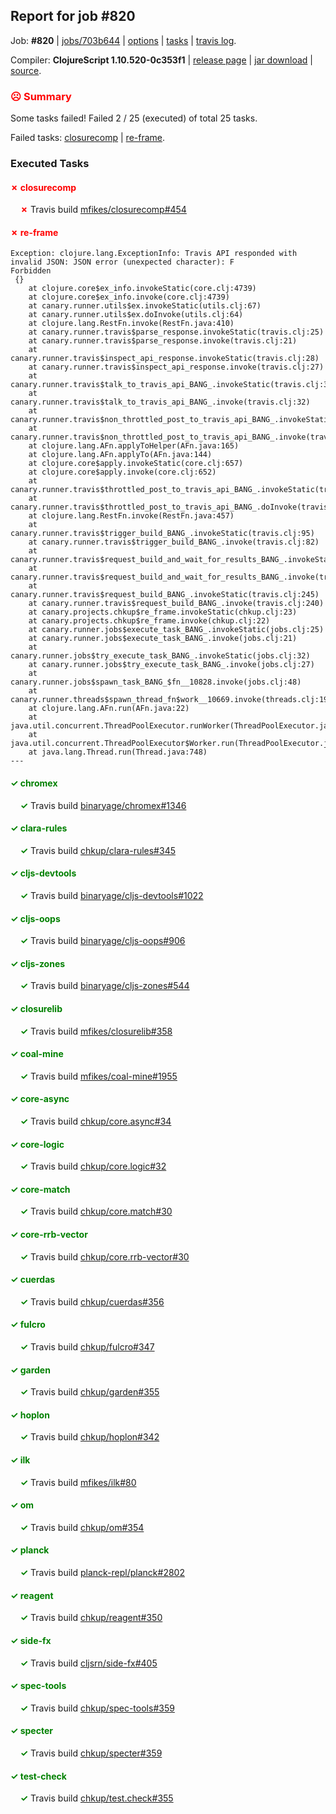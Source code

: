 ## Report for job #820

Job: **#820** | [jobs/703b644](https://github.com/cljs-oss/canary/commit/703b644fcdddd4883860a80e0b6350d7d9a17c82) | [options](options.edn) | [tasks](tasks.edn) | [travis log](https://travis-ci.org/cljs-oss/canary/builds/496362147).

Compiler: **ClojureScript 1.10.520-0c353f1** | [release page](https://github.com/cljs-oss/canary/releases/tag/r1.10.520-0c353f1) | [jar download](https://github.com/cljs-oss/canary/releases/download/r1.10.520-0c353f1/clojurescript-1.10.520-0c353f1.jar) | [source](https://github.com/clojure/clojurescript/commit/0c353f1947089cb8b1f010b4294b94ac109d4ef6).

### <b style='color:red'>☹ Summary</b>

Some tasks failed! Failed 2 / 25 (executed) of total 25 tasks.

Failed tasks: [closurecomp](#-closurecomp) | [re-frame](#-re-frame).

### Executed Tasks

#### <b style='color:red'>&#x2717; closurecomp</b>
&nbsp;&nbsp;&nbsp;&nbsp;<b style='color:red'>&#x2717;</b> Travis build [mfikes/closurecomp#454](https://travis-ci.org/mfikes/closurecomp/builds/496362998)<br>

#### <b style='color:red'>&#x2717; re-frame</b>
```
Exception: clojure.lang.ExceptionInfo: Travis API responded with invalid JSON: JSON error (unexpected character): F
Forbidden
 {}
	at clojure.core$ex_info.invokeStatic(core.clj:4739)
	at clojure.core$ex_info.invoke(core.clj:4739)
	at canary.runner.utils$ex.invokeStatic(utils.clj:67)
	at canary.runner.utils$ex.doInvoke(utils.clj:64)
	at clojure.lang.RestFn.invoke(RestFn.java:410)
	at canary.runner.travis$parse_response.invokeStatic(travis.clj:25)
	at canary.runner.travis$parse_response.invoke(travis.clj:21)
	at canary.runner.travis$inspect_api_response.invokeStatic(travis.clj:28)
	at canary.runner.travis$inspect_api_response.invoke(travis.clj:27)
	at canary.runner.travis$talk_to_travis_api_BANG_.invokeStatic(travis.clj:35)
	at canary.runner.travis$talk_to_travis_api_BANG_.invoke(travis.clj:32)
	at canary.runner.travis$non_throttled_post_to_travis_api_BANG_.invokeStatic(travis.clj:50)
	at canary.runner.travis$non_throttled_post_to_travis_api_BANG_.invoke(travis.clj:43)
	at clojure.lang.AFn.applyToHelper(AFn.java:165)
	at clojure.lang.AFn.applyTo(AFn.java:144)
	at clojure.core$apply.invokeStatic(core.clj:657)
	at clojure.core$apply.invoke(core.clj:652)
	at canary.runner.travis$throttled_post_to_travis_api_BANG_.invokeStatic(travis.clj:61)
	at canary.runner.travis$throttled_post_to_travis_api_BANG_.doInvoke(travis.clj:58)
	at clojure.lang.RestFn.invoke(RestFn.java:457)
	at canary.runner.travis$trigger_build_BANG_.invokeStatic(travis.clj:95)
	at canary.runner.travis$trigger_build_BANG_.invoke(travis.clj:82)
	at canary.runner.travis$request_build_and_wait_for_results_BANG_.invokeStatic(travis.clj:228)
	at canary.runner.travis$request_build_and_wait_for_results_BANG_.invoke(travis.clj:227)
	at canary.runner.travis$request_build_BANG_.invokeStatic(travis.clj:245)
	at canary.runner.travis$request_build_BANG_.invoke(travis.clj:240)
	at canary.projects.chkup$re_frame.invokeStatic(chkup.clj:23)
	at canary.projects.chkup$re_frame.invoke(chkup.clj:22)
	at canary.runner.jobs$execute_task_BANG_.invokeStatic(jobs.clj:25)
	at canary.runner.jobs$execute_task_BANG_.invoke(jobs.clj:21)
	at canary.runner.jobs$try_execute_task_BANG_.invokeStatic(jobs.clj:32)
	at canary.runner.jobs$try_execute_task_BANG_.invoke(jobs.clj:27)
	at canary.runner.jobs$spawn_task_BANG_$fn__10828.invoke(jobs.clj:48)
	at canary.runner.threads$spawn_thread_fn$work__10669.invoke(threads.clj:19)
	at clojure.lang.AFn.run(AFn.java:22)
	at java.util.concurrent.ThreadPoolExecutor.runWorker(ThreadPoolExecutor.java:1149)
	at java.util.concurrent.ThreadPoolExecutor$Worker.run(ThreadPoolExecutor.java:624)
	at java.lang.Thread.run(Thread.java:748)
---

```

#### <b style='color:green'>&#x2713; chromex</b>
&nbsp;&nbsp;&nbsp;&nbsp;<b style='color:green'>&#x2713;</b> Travis build [binaryage/chromex#1346](https://travis-ci.org/binaryage/chromex/builds/496362953)<br>

#### <b style='color:green'>&#x2713; clara-rules</b>
&nbsp;&nbsp;&nbsp;&nbsp;<b style='color:green'>&#x2713;</b> Travis build [chkup/clara-rules#345](https://travis-ci.org/chkup/clara-rules/builds/496362955)<br>

#### <b style='color:green'>&#x2713; cljs-devtools</b>
&nbsp;&nbsp;&nbsp;&nbsp;<b style='color:green'>&#x2713;</b> Travis build [binaryage/cljs-devtools#1022](https://travis-ci.org/binaryage/cljs-devtools/builds/496362962)<br>

#### <b style='color:green'>&#x2713; cljs-oops</b>
&nbsp;&nbsp;&nbsp;&nbsp;<b style='color:green'>&#x2713;</b> Travis build [binaryage/cljs-oops#906](https://travis-ci.org/binaryage/cljs-oops/builds/496362970)<br>

#### <b style='color:green'>&#x2713; cljs-zones</b>
&nbsp;&nbsp;&nbsp;&nbsp;<b style='color:green'>&#x2713;</b> Travis build [binaryage/cljs-zones#544](https://travis-ci.org/binaryage/cljs-zones/builds/496362996)<br>

#### <b style='color:green'>&#x2713; closurelib</b>
&nbsp;&nbsp;&nbsp;&nbsp;<b style='color:green'>&#x2713;</b> Travis build [mfikes/closurelib#358](https://travis-ci.org/mfikes/closurelib/builds/496363000)<br>

#### <b style='color:green'>&#x2713; coal-mine</b>
&nbsp;&nbsp;&nbsp;&nbsp;<b style='color:green'>&#x2713;</b> Travis build [mfikes/coal-mine#1955](https://travis-ci.org/mfikes/coal-mine/builds/496363011)<br>

#### <b style='color:green'>&#x2713; core-async</b>
&nbsp;&nbsp;&nbsp;&nbsp;<b style='color:green'>&#x2713;</b> Travis build [chkup/core.async#34](https://travis-ci.org/chkup/core.async/builds/496363043)<br>

#### <b style='color:green'>&#x2713; core-logic</b>
&nbsp;&nbsp;&nbsp;&nbsp;<b style='color:green'>&#x2713;</b> Travis build [chkup/core.logic#32](https://travis-ci.org/chkup/core.logic/builds/496363033)<br>

#### <b style='color:green'>&#x2713; core-match</b>
&nbsp;&nbsp;&nbsp;&nbsp;<b style='color:green'>&#x2713;</b> Travis build [chkup/core.match#30](https://travis-ci.org/chkup/core.match/builds/496363035)<br>

#### <b style='color:green'>&#x2713; core-rrb-vector</b>
&nbsp;&nbsp;&nbsp;&nbsp;<b style='color:green'>&#x2713;</b> Travis build [chkup/core.rrb-vector#30](https://travis-ci.org/chkup/core.rrb-vector/builds/496363039)<br>

#### <b style='color:green'>&#x2713; cuerdas</b>
&nbsp;&nbsp;&nbsp;&nbsp;<b style='color:green'>&#x2713;</b> Travis build [chkup/cuerdas#356](https://travis-ci.org/chkup/cuerdas/builds/496363041)<br>

#### <b style='color:green'>&#x2713; fulcro</b>
&nbsp;&nbsp;&nbsp;&nbsp;<b style='color:green'>&#x2713;</b> Travis build [chkup/fulcro#347](https://travis-ci.org/chkup/fulcro/builds/496363155)<br>

#### <b style='color:green'>&#x2713; garden</b>
&nbsp;&nbsp;&nbsp;&nbsp;<b style='color:green'>&#x2713;</b> Travis build [chkup/garden#355](https://travis-ci.org/chkup/garden/builds/496363060)<br>

#### <b style='color:green'>&#x2713; hoplon</b>
&nbsp;&nbsp;&nbsp;&nbsp;<b style='color:green'>&#x2713;</b> Travis build [chkup/hoplon#342](https://travis-ci.org/chkup/hoplon/builds/496363131)<br>

#### <b style='color:green'>&#x2713; ilk</b>
&nbsp;&nbsp;&nbsp;&nbsp;<b style='color:green'>&#x2713;</b> Travis build [mfikes/ilk#80](https://travis-ci.org/mfikes/ilk/builds/496363105)<br>

#### <b style='color:green'>&#x2713; om</b>
&nbsp;&nbsp;&nbsp;&nbsp;<b style='color:green'>&#x2713;</b> Travis build [chkup/om#354](https://travis-ci.org/chkup/om/builds/496363111)<br>

#### <b style='color:green'>&#x2713; planck</b>
&nbsp;&nbsp;&nbsp;&nbsp;<b style='color:green'>&#x2713;</b> Travis build [planck-repl/planck#2802](https://travis-ci.org/planck-repl/planck/builds/496363119)<br>

#### <b style='color:green'>&#x2713; reagent</b>
&nbsp;&nbsp;&nbsp;&nbsp;<b style='color:green'>&#x2713;</b> Travis build [chkup/reagent#350](https://travis-ci.org/chkup/reagent/builds/496363164)<br>

#### <b style='color:green'>&#x2713; side-fx</b>
&nbsp;&nbsp;&nbsp;&nbsp;<b style='color:green'>&#x2713;</b> Travis build [cljsrn/side-fx#405](https://travis-ci.org/cljsrn/side-fx/builds/496363176)<br>

#### <b style='color:green'>&#x2713; spec-tools</b>
&nbsp;&nbsp;&nbsp;&nbsp;<b style='color:green'>&#x2713;</b> Travis build [chkup/spec-tools#359](https://travis-ci.org/chkup/spec-tools/builds/496363193)<br>

#### <b style='color:green'>&#x2713; specter</b>
&nbsp;&nbsp;&nbsp;&nbsp;<b style='color:green'>&#x2713;</b> Travis build [chkup/specter#359](https://travis-ci.org/chkup/specter/builds/496363214)<br>

#### <b style='color:green'>&#x2713; test-check</b>
&nbsp;&nbsp;&nbsp;&nbsp;<b style='color:green'>&#x2713;</b> Travis build [chkup/test.check#355](https://travis-ci.org/chkup/test.check/builds/496363203)<br>